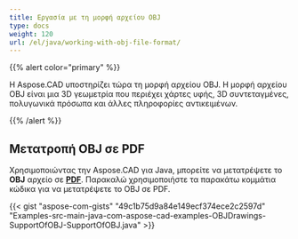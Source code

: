 ```yaml
---
title: Εργασία με τη μορφή αρχείου OBJ
type: docs
weight: 120
url: /el/java/working-with-obj-file-format/
---
```


{{% alert color="primary" %}}

Η Aspose.CAD υποστηρίζει τώρα τη μορφή αρχείου OBJ. Η μορφή αρχείου OBJ είναι μια 3D γεωμετρία που περιέχει χάρτες υφής, 3D συντεταγμένες, πολυγωνικά πρόσωπα και άλλες πληροφορίες αντικειμένων.

{{% /alert %}}

## **Μετατροπή OBJ σε PDF**

Χρησιμοποιώντας την Aspose.CAD για Java, μπορείτε να μετατρέψετε το **OBJ** αρχείο σε [**PDF**](https://docs.fileformat.com/pdf/). Παρακαλώ χρησιμοποιήστε τα παρακάτω κομμάτια κώδικα για να μετατρέψετε το OBJ σε PDF.

{{< gist "aspose-com-gists" "49c1b75d9a84e149ecf374ece2c2597d" "Examples-src-main-java-com-aspose-cad-examples-OBJDrawings-SupportOfOBJ-SupportOfOBJ.java" >}}
